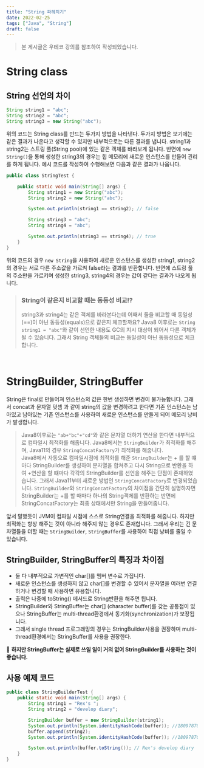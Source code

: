 ```yaml
---
title: "String 파헤치기"
date: 2022-02-25
tags: ["Java", "String"]
draft: false
---
```


> 본 게시글은 우테코 강의를 참조하여 작성되었습니다.

# String class
## String 선언의 차이
```java
String string1 = "abc";
String string2 = "abc";
String string3 = new String("abc");
```
위의 코드는 String class를 만드는 두가지 방법을 나타낸다. 두가지 방법은 보기에는 같은 결과가 나온다고 생각할 수 있지만 내부적으로는 다른 결과를 냅니다.
string1과 string2는 스트링 풀(String pool)에 있는 같은 객체를 바라보게 됩니다. 반면에 `new String()`을 통해 생성한 string3의 경우는 힙 메모리에 새로운 인스턴스를 만들어 괸리를 하게 됩니다.
예시 코드를 작성하여 수행해보면 다음과 같은 결과가 나옵니다.

```java
public class StringTest {

	public static void main(String[] args) {
		String string1 = new String("abc");
		String string2 = new String("abc");

		System.out.println(string1 == string2); // false

		String string3 = "abc";
		String string4 = "abc";

		System.out.println(string3 == string4); // true
	}
}
```
위의 코드의 경우 `new String`을 사용하여 새로운 인스턴스를 생성한 string1, string2의
경우는 서로 다른 주소값을 가르켜 false라는 결과를 반환합니다. 반면에 스트링 풀의 주소만을 가르키며 생성한 string3, string4의 경우는 값이 같다는 결과가 나오게 됩니다.

> ### String이 같은지 비교할 때는 동등성 비교!?
> string3과 string4는 같은 객체를 바라본다는데 어째서 둘을 비교할 때 동일성(==)이 아닌 동등성(equals)으로 같은지 체크할까요?
> Java8 이후로는 `String string1 = "abc"`와 같이 선언한 내용도 GC의 지시 대상이 되어서 다른 객체가 될 수 있습니다.
> 그래서 String 객체들의 비교는 동일성이 아닌 동등성으로 체크합니다.


<br>

# StringBuilder, StringBuffer
String은 final로 만들어져 인스턴스의 값은 한번 생성하면 변경이 불가능합니다.
그래서 concat과 문자열 덧셈 과 같이 string의 값을 변경하려고 한다면 기존 인스턴스는 남아있고 남아있는 기존 인스턴스를 사용하여 새로운 인스턴스를 만들게 되어 메모리 낭비가 발생합니다.

> Java8이후로는 `"ab+"bc"+"cd"`와 같은 문자열 더하기 연산을 한다면 내부적으로 컴파일시 최적화를 해줍니다.
> Java8에서는 `StringBuilder`가 최적화를 해주며, Java11의 경우 `StringConcatFactory`가 최적화를 해줍니다. <br>
> Java8에서 자동으로 컴파일시점에 최적화를 해준 `StringBuilder`는 + 를 할 떄마다 StringBuilder를 생성하여 문자열을 합쳐주고 다시 String으로 반환을 하여 +연산을 할 떄마다
> 각각의 StringBuilder를 선언을 해주는 단점이 존재하였습니다. 그래서 Java11부터 새로운 방법인 `StringConcatFactory`로 변경되었습니다.
> `StringBuilder`와 `StringConcatFactory`의 차이점을 간단히 설명하자면 StringBuilder는 +를 할 때마다 하나의 String객체를 반환하는 반면에 StringConcatFactory는 최종 상태에서만 String을 만들어줍니다.

앞서 말했듯이 JVM이 컴파일 시점에 스스로 String연결을 최적화를 해줍니다. 하지만 최적화는 항상 해주는 것이 아니라 해주지 않는 경우도 존재합니다.
그래서 우리는 긴 문자열들을 더할 때는 `StringBuilder`, `StringBuffer`를 사용하여 직접 낭비를 줄일 수 있습니다.

## StringBuilder, StringBuffer의 특징과 차이점
- 둘 다 내부적으로 가변적인 char[]를 멤버 변수로 가집니다.
- 새로운 인스턴스를 생성하지 않고 char[]를 변경할 수 있어서 문자열을 여러번 연결하거나 변경할 때 사용하면 유용합니다.
- 출력은 나중에 toString() 메서드로 String반환을 해주면 됩니다.
- StringBuilder와 StringBuffer는 char[] (character buffer)를 갖는 공통점이 있으나 StringBuffer는 multi-thread환경에서 동기화(synchronization)가 보장됩니다.
- 그래서 single thread 프로그래밍의 경우는 StringBuilder사용을 권장하며 multi-thread환경에서는 StringBuffer를 사용을 권장한다.

📌 **하지만 StringBuffer는 실제로 쓰일 일이 거의 없어 StringBuilder를 사용하는 것이 좋습니다.**

## 사용 예제 코드
```java
public class StringBuilderTest {
    public static void main(String[] args) {
        String string1 = "Rex's ";
        String string2 = "develop diary";

        StringBuilder buffer = new StringBuilder(string1);
        System.out.println(System.identityHashCode(buffer)); //1809787067
        buffer.append(string2);
        System.out.println(System.identityHashCode(buffer)); //1809787067

        System.out.println(buffer.toString()); // Rex's develop diary
    }
}
```
